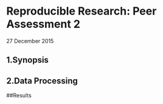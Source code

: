 # Reproducible Research: Peer Assessment 2
27 December 2015  

## 1.Synopsis

## 2.Data Processing

##Results
